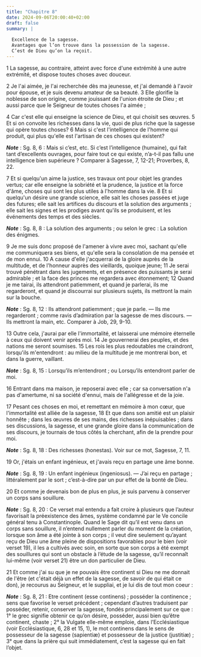 ```yaml
---
title: "Chapitre 8"
date: 2024-09-06T20:00:40+02:00
draft: false
summary: |
  
  Excellence de la sagesse.
  Avantages que l’on trouve dans la possession de la sagesse.
  C’est de Dieu qu’on la reçoit.
---
```



1 La sagesse, au contraire, atteint avec force d'une extrémité à une autre extrémité, et dispose toutes choses avec douceur.


2 Je l'ai aimée, je l'ai recherchée dès ma jeunesse, et j'ai demandé à l'avoir pour épouse, et je suis devenu amateur de sa beauté. 3 Elle glorifie la noblesse de son origine, comme jouissant de l'union étroite de Dieu ; et aussi parce que le Seigneur de toutes choses l'a aimée ;


4 Car c'est elle qui enseigne la science de Dieu, et qui choisit ses œuvres. 5 Et si on convoite les richesses dans la vie, quoi de plus riche que la sagesse qui opère toutes choses? 6 Mais si c'est l'intelligence de l'homme qui produit, qui plus qu'elle est l'artisan de ces choses qui existent?

***Note*** :  Sg. 8, 6 : Mais si c’est, etc. Si c’est l’intelligence (humaine), qui fait tant d’excellents ouvrages, pour faire tout ce qui existe, n’a-t-il pas fallu une intelligence bien supérieure ? Comparer à Sagesse, 7, 12-21; Proverbes, 8, 22.

7 Et si quelqu'un aime la justice, ses travaux ont pour objet les grandes vertus; car elle enseigne la sobriété et la prudence, la justice et la force d'âme, choses qui sont les plus utiles à l'homme dans la vie. 8 Et si quelqu'un désire une grande science, elle sait les choses passées et juge des futures; elle sait les artifices du discours et la solution des arguments ; elle sait les signes et les prodiges avant qu'ils se produisent, et les événements des temps et des siècles.

***Note*** :  Sg. 8, 8 : La solution des arguments ; ou selon le grec : La solution des énigmes.


9 Je me suis donc proposé de l'amener à vivre avec moi, sachant qu'elle me communiquera ses biens, et qu'elle sera la consolation de ma pensée et de mon ennui. 10 A cause d'elle j'acquerrai de la gloire auprès de la multitude, et de l'honneur auprès des vieillards, quoique jeune; 11 Je serai trouvé pénétrant dans les jugements, et en présence des puissants je serai admirable ; et la face des princes me regardera avec étonnement; 12 Quand je me tairai, ils attendront patiemment, et quand je parlerai, ils me regarderont, et quand je discourrai sur plusieurs sujets, ils mettront la main sur la bouche.

***Note*** :  Sg. 8, 12 : Ils attendront patiemment ; que je parle. ― Ils me regarderont ; comme ravis d’admiration par la sagesse de mes discours. ― Ils mettront la main, etc. Comparer à Job, 29, 9-10.

13 Outre cela, j'aurai par elle l'immortalité, et laisserai une mémoire éternelle à ceux qui doivent venir après moi. 14 Je gouvernerai des peuples, et des nations me seront soumises. 15 Les rois les plus redoutables me craindront, lorsqu'ils m'entendront : au milieu de la multitude je me montrerai bon, et dans la guerre, vaillant.

***Note*** :  Sg. 8, 15 : Lorsqu’ils m’entendront ; ou Lorsqu’ils entendront parler de moi.

16 Entrant dans ma maison, je reposerai avec elle ; car sa conversation n'a pas d'amertume, ni sa société d'ennui, mais de l'allégresse et de la joie.


17 Pesant ces choses en moi, et remettant en mémoire à mon cœur, que l'immortalité est alliée de la sagesse, 18 Et que dans son amitié est un plaisir honnête ; dans les œuvres de ses mains, des richesses inépuisables ; dans ses discussions, la sagesse, et une grande gloire dans la communication de ses discours, je tournais de tous côtés la cherchant, afin de la prendre pour moi.

***Note*** :  Sg. 8, 18 : Des richesses (honestas). Voir sur ce mot, Sagesse, 7, 11.


19 Or, j'étais un enfant ingénieux, et j'avais reçu en partage une âme bonne.

***Note*** :  Sg. 8, 19 : Un enfant ingénieux (ingeniosus). ― J’ai reçu en partage ; littéralement par le sort ; c’est-à-dire par un pur effet de la bonté de Dieu.

20 Et comme je devenais bon de plus en plus, je suis parvenu à conserver un corps sans souillure.

***Note*** :  Sg. 8, 20 : Ce verset mal entendu a fait croire à plusieurs que l’auteur favorisait la préexistence des âmes, système condamné par le Ve concile général tenu à Constantinople. Quand le Sage dit qu’il est venu dans un corps sans souillure, il n’entend nullement parler du moment de la création, lorsque son âme a été jointe à son corps ; il veut dire seulement qu’ayant reçu de Dieu une âme pleine de dispositions favorables pour le bien (voir verset 19), il les a cultivés avec soin, en sorte que son corps a été exempt des souillures qui sont un obstacle à l’étude de la sagesse, qu’il reconnaît lui-même (voir verset 21) être un don particulier de Dieu.

21 Et comme j'ai su que je ne pouvais être continent si Dieu ne me donnait de l'être (et c'était déjà un effet de la sagesse, de savoir de qui était ce don), je recourus au Seigneur, et le suppliai, et je lui dis de tout mon coeur :

***Note*** :  Sg. 8, 21 : Etre continent (esse continens) ; posséder la continence ; sens que favorise le verset précédent ; cependant d’autres traduisent par posséder, retenir, conserver la sagesse, fondés principalement sur ce que : 1° le grec signifie obtenir ce qu’on désire, posséder, aussi bien qu’être continent, chaste ; 2° la Vulgate elle-même emploie, dans l’Ecclésiastique (voir Ecclésiastique, 6, 28 et 15, 1), le mot continens dans le sens de possesseur de la sagesse (sapientiæ) et possesseur de la justice (justitiæ) ; 3° que dans la prière qui suit immédiatement, c’est la sagesse qui en fait l’objet.

